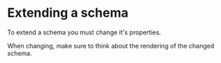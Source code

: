# Extending a schema

To extend a schema you must change it's properties.

When changing, make sure to think about the rendering of the changed schema.